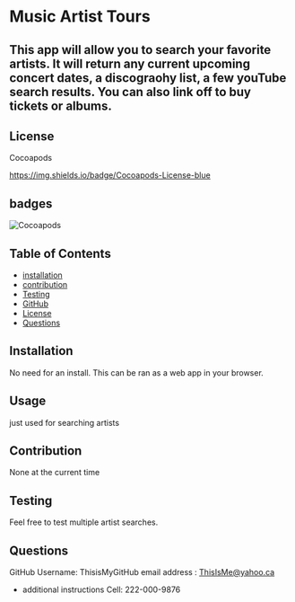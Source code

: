 # Music Artist Tours

## This app will allow you to search your favorite artists. It will return any current upcoming concert dates, a discograohy list, a few youTube search results. You can also link off to buy tickets or albums.


  ## License
  Cocoapods
  
https://img.shields.io/badge/Cocoapods-License-blue
    

## badges
![Cocoapods](https://img.shields.io/badge/Cocoapods-License-blue)
    


## Table of Contents

- [installation](#installation)
- [contribution](#contribution)
- [Testing](#testing)
- [GitHub](#github)
- [License](#license)
- [Questions](#questions)

## Installation 
  No need for an install. This can be ran as a web app in your browser. 

## Usage
  just used for searching artists

## Contribution  
  None at the current time

## Testing
  Feel free to test multiple artist searches.

## Questions
  GitHub Username: ThisisMyGitHub
  email address : ThisIsMe@yahoo.ca
  - additional instructions 
  Cell: 222-000-9876
